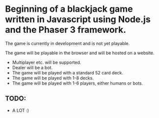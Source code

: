 # Beginning of a blackjack game written in Javascript using Node.js and the Phaser 3 framework.

The game is currently in development and is not yet playable.

The game will be playable in the browser and will be hosted on a website.

* Multiplayer etc. will be supported.
* Dealer will be a bot.
* The game will be played with a standard 52 card deck.
* The game will be played with 1-8 decks.
* The game will be played with 1-6 players, either humans or bots.

## TODO:
- A LOT :)